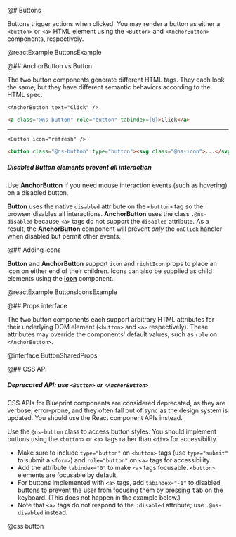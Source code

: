 @# Buttons

Buttons trigger actions when clicked. You may render a button as either a `<button>` or `<a>` HTML element
using the `<Button>` and `<AnchorButton>` components, respectively.

@reactExample ButtonsExample

@## AnchorButton vs Button

The two button components generate different HTML tags. They each look the same, but they have different semantic
behaviors according to the HTML spec.

```tsx
<AnchorButton text="Click" />
```

```html
<a class="@ns-button" role="button" tabindex={0}>Click</a>
```

---

```tsx
<Button icon="refresh" />
```

```html
<button class="@ns-button" type="button"><svg class="@ns-icon">...</svg></button>
```

<div class="@ns-callout @ns-intent-danger @ns-icon-error @ns-callout-has-body-content">
    <h5 class="@ns-heading">

Disabled __Button__ elements prevent all interaction
</h5>

Use __AnchorButton__ if you need mouse interaction events (such as hovering) on a disabled button.

__Button__ uses the native `disabled` attribute on the `<button>` tag so the browser disables all interactions.
__AnchorButton__ uses the class `.@ns-disabled` because `<a>` tags do not support the `disabled` attribute. As a result,
the __AnchorButton__ component will prevent *only* the `onClick` handler when disabled but permit other events.

</div>

@## Adding icons

__Button__ and __AnchorButton__ support `icon` and `rightIcon` props to place an icon on either end of their children.
Icons can also be supplied as child elements using the [__Icon__](#core/components/icon) component.

@reactExample ButtonsIconsExample

@## Props interface

The two button components each support arbitrary HTML attributes for their underlying DOM element
(`<button>` and `<a>` respectively). These attributes may override the components' default values, such as
`role` on `<AnchorButton>`.

@interface ButtonSharedProps

@## CSS API

<div class="@ns-callout @ns-intent-warning @ns-icon-warning-sign @ns-callout-has-body-content">
    <h5 class="@ns-heading">

Deprecated API: use `<Button>` or `<AnchorButton>`

</h5>

CSS APIs for Blueprint components are considered deprecated, as they are verbose, error-prone, and they
often fall out of sync as the design system is updated. You should use the React component APIs instead.

</div>

Use the `@ns-button` class to access button styles. You should implement buttons using the
`<button>` or `<a>` tags rather than `<div>` for accessibility.

* Make sure to include `type="button"` on `<button>` tags (use `type="submit"` to submit a
  `<form>`) and `role="button"` on `<a>` tags for accessibility.
* Add the attribute `tabindex="0"` to make `<a>` tags focusable. `<button>` elements are
  focusable by default.
* For buttons implemented with `<a>` tags, add `tabindex="-1"` to disabled buttons to prevent the
  user from focusing them by pressing <kbd>tab</kbd> on the keyboard. (This does not happen in the example below.)
* Note that `<a>` tags do not respond to the `:disabled` attribute; use `.@ns-disabled` instead.

@css button

